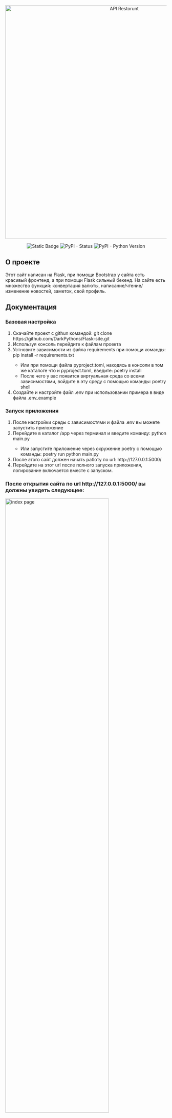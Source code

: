 <p align="center">
      <img src="https://i.ibb.co/0XcwvjC/photo.jpg" alt="API Restorunt" border="0" width="727">
</p>

<p align="center">
   <img alt="Static Badge" src="https://img.shields.io/badge/Licencse-MIT-success">
   <img alt="PyPI - Status" src="https://img.shields.io/pypi/status/Flask">
  <img alt="PyPI - Python Version" src="https://img.shields.io/endpoint?url=https://python-poetry.org/badge/v0.json">
</p>

## О проекте

Этот сайт написан на Flask, при помощи Bootstrap у сайта есть красивый фронтенд, а при помощи Flask сильный бекенд. 
На сайте есть множество функций: конвертация валюты, написание/чтение/изменение новостей, заметок, свой профиль.

## Документация

<h3>Базовая настройка</h3>
<ol>
<li>Скачайте проект с githun командой: git clone https://github.com/DarkPythons/Flask-site.git</li>
<li>Используя консоль перейдите к файлам проекта</li>
<li>Устновите зависимости из файла requirements при помощи команды: pip install -r requirements.txt</li>
<ul>
<li>Или при помощи файла pyproject.toml, находясь в консоли в том же каталоге что и pyproject.toml, введите: poetry install</li>
<li>После чего у вас появится виртуальная среда со всеми зависимостями, войдите в эту среду с помощью команды: poetry shell</li>
</ul>
<li>Создайте и настройте файл .env при использовании примера в виде файла .env_example</li>
</ol>

<h3>Запуск приложения</h3>
<ol>
<li>После настройки среды с зависимостями и файла .env вы можете запустить приложение</li>
<li>Перейдите в каталог /app через терминал и введите команду: python main.py</li>
      <ul>
            <li>Или запустите приложение через окружение poetry с помощью команды: poetry run python main.py</li>
      </ul>
<li>После этого сайт должен начать работу по url: http://127.0.0.1:5000/</li>
<li>Перейдите на этот url после полного запуска приложения, логирование включается вместе с запуском.</li>
</ol>

<h3>После открытия сайта по url http://127.0.0.1:5000/ вы должны увидеть следующее:</h3>
<img src="https://s2.radikal.cloud/2024/09/24/index.png" alt="index page" border="0" width="80%" height="70%">


## Distribute

## Developers

- [DarkPythons](https://github.com/DarkPythons)

## License
The Flask-site project is distributed under the MIT license.

## Примеры страниц на запущенном сайте
<h3>Конвертировщик валюты</h3>
<img src="https://s2.radikal.cloud/2024/09/24/converter.png" alt="converter image" border="0" width="80%" height="70%">
<h3>Профиль пользователя</h3>
<img src="https://s2.radikal.cloud/2024/09/24/profile.png" alt="profile image" border="0" width="80%" height="70%">
<h3>Страница с заметками</h3>
<img src="https://s2.radikal.cloud/2024/09/24/notes.png" alt="notes image" border="0" width="80%" height="70%">
<h3>Начало страницы с новостями</h3>
<img src="https://s2.radikal.cloud/2024/09/24/news_1.png" alt="news_1" border="0" width="80%" height="70%">
<h3>Продолжение страницы с новостями</h3>
<img src="https://s2.radikal.cloud/2024/09/24/news_2.png" alt="news_2" border="0" width="80%" height="70%">
